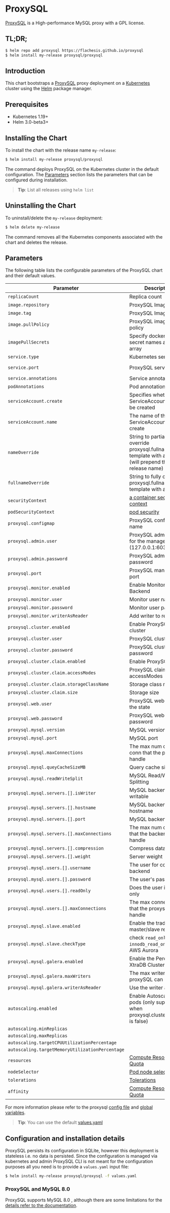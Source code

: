 # ProxySQL

[ProxySQL](/https://www.proxysql.com/) is a High-performance MySQL proxy with a GPL license.

## TL;DR;

```bash
$ helm repo add proxysql https://flachesis.github.io/proxysql
$ helm install my-release proxysql/proxysql
```

## Introduction

This chart bootstraps a [ProxySQL](https://hub.docker.com/r/proxysql/proxysql) proxy deployment on a [Kubernetes](http://kubernetes.io) cluster using the [Helm](https://helm.sh) package manager.

## Prerequisites

- Kubernetes 1.19+
- Helm 3.0-beta3+

## Installing the Chart

To install the chart with the release name `my-release`:

```bash
$ helm install my-release proxysql/proxysql
```

The command deploys ProxySQL on the Kubernetes cluster in the default configuration. The [Parameters](#parameters) section lists the parameters that can be configured during installation.

> **Tip**: List all releases using `helm list`

## Uninstalling the Chart

To uninstall/delete the `my-release` deployment:

```bash
$ helm delete my-release
```

The command removes all the Kubernetes components associated with the chart and deletes the release.

## Parameters

The following table lists the configurable parameters of the ProxySQL chart and their default values.

| Parameter                                   | Description                                          | Default                                                          |
|---------------------------------------------|------------------------------------------------------|------------------------------------------------------------------|
| `replicaCount`                              | Replica count                                        | `1`                                                              |
| `image.repository`                          | ProxySQL Image name                                  | `proxysql/proxysql`                                              |
| `image.tag`                                 | ProxySQL Image tag                                   | `2.0.9`                                                          |
| `image.pullPolicy`                          | ProxySQL image pull policy                           | `IfNotPresent`                                                   |
| `imagePullSecrets`                          | Specify docker-registry secret names as an array     | `[]` (does not add image pull secrets to deployed pods)          |
| `service.type`                              | Kubernetes service type                              | `ClusterIP`                                                      |
| `service.port`                              | ProxySQL service port                                | default as `proxysql.mysql.port`                                 |
| `service.annotations`                       | Service annotations                                  | `{}`                                                             |
| `podAnnotations`                            | Pod annotations                                      | `{}`                                                             |
| `serviceAccount.create`                     | Specifies whether a ServiceAccount should be created | `true`                                                           |
| `serviceAccount.name`                       | The name of the ServiceAccount to create             | Generated using the proxysql.fullname template                   |
| `nameOverride`                              | String to partially override proxysql.fullname template with a string (will prepend the release name)                                               | `nil` |
| `fullnameOverride`                          | String to fully override proxysql.fullname template with a string                                                                                   | `nil` |
| `securityContext`                           | [a container security context](https://kubernetes.io/docs/tasks/configure-pod-container/security-context/#set-the-security-context-for-a-container) | `{}`  |
| `podSecurityContext`                        | [pod security](https://kubernetes.io/docs/tasks/configure-pod-container/security-context/)                                                          | `{}`  |
| `proxysql.configmap`                        | ProxySQL confgmaps name                                  | `nil`                                                        |
| `proxysql.admin.user`                       | ProxySQL admin user for the management (127.0.0.1:6032)  | `admin`                                                      |
| `proxysql.admin.password`                   | ProxySQL admin password                                  | `admin`                                                      |
| `proxysql.port`                             | ProxySQL management port                                 | `6032`                                                       |
| `proxysql.monitor.enabled`                  | Enable Monitor for Backend                               | `false`                                                      |
| `proxysql.monitor.user`                     | Monitor user name                                        | `nil`                                                        |
| `proxysql.monitor.password`                 | Monitor user password                                    | `nil`                                                        |
| `proxysql.monitor.writerAsReader`           | Add writer to reader                                     | `true`                                                       |
| `proxysql.cluster.enabled`                  | Enable ProxySQL cluster                                  | `false`                                                      |
| `proxysql.cluster.user`                     | ProxySQL cluster user                                    | `cluster`                                                    |
| `proxysql.cluster.password`                 | ProxySQL cluster password                                | `cluster`                                                    |
| `proxysql.cluster.claim.enabled`            | Enable ProxySQL claim                                    | `true`                                                       |
| `proxysql.cluster.claim.accessModes`        | ProxySQL claim accessModes                               | `[ "ReadWriteOnce" ]`                                        |
| `proxysql.cluster.claim.storageClassName`   | Storage class name                                       | `default`                                                    |
| `proxysql.cluster.claim.size`               | Storage size                                             | `1Gi`                                                        |
| `proxysql.web.user`                         | ProxySQL web user for the state                          | `sadmin`                                                     |
| `proxysql.web.password`                     | ProxySQL web password                                    | `sadmin`                                                     |
| `proxysql.mysql.version`                    | MySQL version                                            | `5.7.34`                                                     |
| `proxysql.mysql.port`                       | MySQL port                                               | `3306`                                                       |
| `proxysql.mysql.maxConnections`             | The max num of client conn that the proxy can handle     | `2048`                                                       |
| `proxysql.mysql.queyCacheSizeMB`            | Query cache size in MB                                   | `256`                                                        |
| `proxysql.mysql.readWriteSplit`             | MySQL Read/Write Splitting                               | `true`                                                       |
| `proxysql.mysql.servers.[].isWriter`        | MySQL backend is writable                                | `true`                                                       |
| `proxysql.mysql.servers.[].hostname`        | MySQL backend's hostname                                 | `nil`                                                        |
| `proxysql.mysql.servers.[].port`            | MySQL backend's port                                     | `3306`                                                       |
| `proxysql.mysql.servers.[].maxConnections`  | The max num of conn that the backend can handle          | `1000`                                                       |
| `proxysql.mysql.servers.[].compression`     | Compress data                                            | `false`                                                      |
| `proxysql.mysql.servers.[].weight`          | Server weight                                            | `1000`                                                       |
| `proxysql.mysql.users.[].username`          | The user for connecting backend                          | `nil`                                                        |
| `proxysql.mysql.users.[].password`          | The user's password                                      | `nil`                                                        |
| `proxysql.mysql.users.[].readOnly`          | Does the user is read only                               | `false`                                                      |
| `proxysql.mysql.users.[].maxConnections`    | The max connections that the proxysql can handle         | `10000`                                                      |
| `proxysql.mysql.slave.enabled`              | Enable the traditional master/slave replication          | `false`                                                      |
| `proxysql.mysql.slave.checkType`            | check `read_only`, use `innodb_read_only` for AWS Aurora | `read_only`                                                  |
| `proxysql.mysql.galera.enabled`             | Enable the Percona XtraDB Cluster                        | `false`                                                      |
| `proxysql.mysql.galera.maxWriters`          | The max writers that the proxySQL can use.               | `1`                                                          |
| `proxysql.mysql.galera.writerAsReader`      | Use the writer as reader                                 | `true`                                                       |
| `autoscaling.enabled`                           | Enable Autoscaling for pods (only supported when proxysql.cluster.enabled is false) | `false`                       |
| `autoscaling.minReplicas`                       |                                                                                     | `1`                           |
| `autoscaling.maxReplicas`                       |                                                                                     | `100`                         |
| `autoscaling.targetCPUUtilizationPercentage`    |                                                                                     | `80`                          |
| `autoscaling.targetMemoryUtilizationPercentage` |                                                                                     | `nil`                         |
| `resources`                                  | [Compute Resource Quota](https://kubernetes.io/docs/concepts/policy/resource-quotas/#compute-resource-quota)                  | `{}` |
| `nodeSelector`                               | [Pod node selector](https://kubernetes.io/docs/concepts/scheduling-eviction/assign-pod-node/#nodeselector)                    | `{}` |
| `tolerations`                                | [Tolerations](https://kubernetes.io/docs/concepts/scheduling-eviction/taint-and-toleration/)                                  | `[]` |
| `affinity`                                   | [Compute Resource Quota](https://kubernetes.io/docs/concepts/scheduling-eviction/assign-pod-node/#affinity-and-anti-affinity) | `{}` |

For more information please refer to the proxysql [config file](https://github.com/sysown/proxysql#configuring-proxysql-through-the-config-file) and [global variables](https://github.com/sysown/proxysql/wiki/Global-variables).

> **Tip**: You can use the default [values.yaml](values.yaml)

## Configuration and installation details

ProxySQL persists its configuration in SQLite, however this deployment is stateless i.e. no data is persisted. Since the configuration is managed via kubernetes and admin ProxySQL CLI is not meant for the configuration purposes all you need is to provide a `values.yaml` input file:

```bash
$ helm install my-release proxysql/proxysql -f values.yaml
```

### ProxySQL and MySQL 8.0

ProxySQL supports MySQL 8.0 , although there are some limitations for the [details refer to the documentation](https://github.com/sysown/proxysql/wiki/MySQL-8.0).
